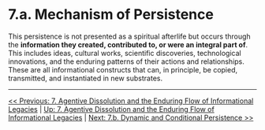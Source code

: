 # 7.a. Mechanism of Persistence

This persistence is not presented as a spiritual afterlife but occurs through the **information they created, contributed to, or were an integral part of**. This includes ideas, cultural works, scientific discoveries, technological innovations, and the enduring patterns of their actions and relationships. These are all informational constructs that can, in principle, be copied, transmitted, and instantiated in new substrates.

---
[<< Previous: 7. Agentive Dissolution and the Enduring Flow of Informational Legacies](7-agentive-dissolution-legacy.md) | [Up: 7. Agentive Dissolution and the Enduring Flow of Informational Legacies](7-agentive-dissolution-legacy.md) | [Next: 7.b. Dynamic and Conditional Persistence >>](7b-dynamic-conditional-persistence.md)
